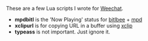 These are a few Lua scripts I wrote for [Weechat][].

- **mpdbitl** is the 'Now Playing' status for [bitlbee][] + [mpd][]
- **xclipurl** is for copying URL in a buffer using [xclip][]
- **typeass** is not important. Just ignore it.

[weechat]: http://www.weechat.org
[xclip]: http://sourceforge.net/projects/xclip/
[bitlbee]: http://bitlbee.org
[mpd]: http://mpd.wikia.com
